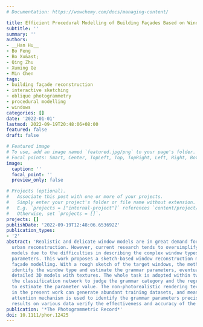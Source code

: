 ```yaml
---
# Documentation: https://wowchemy.com/docs/managing-content/

title: Efficient Procedural Modelling of Building Façades Based on Windows from Sketches
subtitle: ''
summary: ''
authors:
- __Han Hu__
- Bo Feng
- Bo Xu&ast;
- Qing Zhu
- Xuming Ge
- Min Chen
tags:
- building façade reconstruction
- interactive sketching
- oblique photogrammetry
- procedural modelling
- windows
categories: []
date: '2022-01-01'
lastmod: 2022-09-19T20:48:06+08:00
featured: false
draft: false

# Featured image
# To use, add an image named `featured.jpg/png` to your page's folder.
# Focal points: Smart, Center, TopLeft, Top, TopRight, Left, Right, BottomLeft, Bottom, BottomRight.
image:
  caption: ''
  focal_point: ''
  preview_only: false

# Projects (optional).
#   Associate this post with one or more of your projects.
#   Simply enter your project's folder or file name without extension.
#   E.g. `projects = ["internal-project"]` references `content/project/deep-learning/index.md`.
#   Otherwise, set `projects = []`.
projects: []
publishDate: '2022-09-19T12:48:06.653692Z'
publication_types:
- '2'
abstract: 'Realistic and delicate window models are in great demand for detailed LOD-3
  urban reconstruction. However, current research tends to oversimplify the window
  models due to the difficulties in describing the complex window types and structure
  parameters. This work proposes a sketch-based window reconstruction method for procedural
  façade modelling. With a rough sketch of the target windows, the method can quickly
  identify the window type and estimate the grammar parameters, eventually producing
  detailed 3D models with textures. The whole task is adopted within two neural networks:
  the classification network to judge the grammar category and the regression network
  to estimate the parameter value. The non-photorealistic rendering technology adopted
  in the present work can generate abundant training datasets, and meanwhile, the
  attention mechanism is used to identify the grammar parameters precisely. Experimental
  results on various data verify the effectiveness and accuracy of the proposed approach.'
publication: '*The Photogrammetric Record*'
doi: 10.1111/phor.12425
---
```

